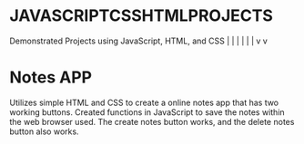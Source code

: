 # JAVASCRIPTCSSHTMLPROJECTS
Demonstrated Projects using JavaScript, HTML, and CSS
|                                                   |
|                                                   |
|                                                   |
v                                                   v


# Notes APP
Utilizes simple HTML and CSS to create a online notes app that has two working buttons. Created functions in JavaScript to save the notes within the web browser used. The create notes button works, and the delete notes button also works. 
